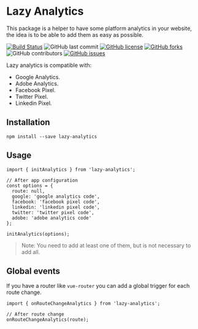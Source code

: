 # Lazy Analytics
This package is a helper to have some platform analytics in your website, the idea is to be able to add them as easy as possible.

[![Build Status](https://travis-ci.org/CKGrafico/Lazy-Analytics.svg?branch=vue)](https://travis-ci.org/CKGrafico/Lazy-Analytics)
![GitHub last commit](https://img.shields.io/github/last-commit/CKGrafico/Lazy-Analytics/master.svg)
[![GitHub license](https://img.shields.io/github/license/CKGrafico/Lazy-Analytics.svg)](https://github.com/CKGrafico/Lazy-Analytics/blob/vue/LICENSE)
[![GitHub forks](https://img.shields.io/github/forks/CKGrafico/Lazy-Analytics.svg)](https://github.com/CKGrafico/Lazy-Analytics/network)
![GitHub contributors](https://img.shields.io/github/contributors/CKGrafico/Lazy-Analytics.svg)
[![GitHub issues](https://img.shields.io/github/issues/CKGrafico/Lazy-Analytics.svg)](https://github.com/CKGrafico/Lazy-Analytics/issues)

Lazy analytics is compatible with:
- Google Analytics.
- Adobe Analytics.
- Facebook Pixel.
- Twitter Pixel.
- Linkedin Pixel.

## Installation
```
npm install --save lazy-analytics
```

## Usage
```
import { initAnalytics } from 'lazy-analytics';

// After app configuration
const options = {
  route: null,
  google: 'google analytics code',
  facebook: 'facebook pixel code',
  linkedin: 'linkedin pixel code',
  twitter: 'twitter pixel code',
  adobe: 'adobe analytics code'
};

initAnalytics(options);
```

> Note: You need to add at least one of them, but is not necessary to add all.

## Global events
If you have a router like `vue-router` you can add a global trigger for each route change.

```
import { onRouteChangeAnalytics } from 'lazy-analytics';

// After route change
onRouteChangeAnalytics(route);
```

